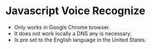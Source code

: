 <h1> Javascript Voice Recognize </h1>

* Only works in Google Chrome browser.
* It does not work locally a DNS any is necessary.
* Is pre set to the English language in the United States.
